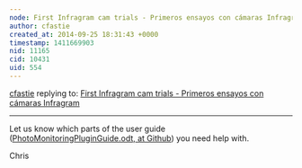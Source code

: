 ```yaml
---
node: First Infragram cam trials - Primeros ensayos con cámaras Infragram
author: cfastie
created_at: 2014-09-25 18:31:43 +0000
timestamp: 1411669903
nid: 11165
cid: 10431
uid: 554
---
```




[cfastie](../profile/cfastie) replying to: [First Infragram cam trials - Primeros ensayos con cámaras Infragram](../notes/ivalethia/09-20-2014/first-infragram-cam-trials-primeros-ensayos-con-camaras-infragram)

----
Let us know which parts of the user guide ([PhotoMonitoringPluginGuide.odt, at Github](https://github.com/nedhorning/PhotoMonitoringPlugin)) you need help with.

Chris